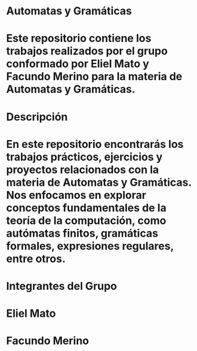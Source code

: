 # Automatas y Gramáticas
# Este repositorio contiene los trabajos realizados por el grupo conformado por Eliel Mato y Facundo Merino para la materia de Automatas y Gramáticas.

# Descripción
# En este repositorio encontrarás los trabajos prácticos, ejercicios y proyectos relacionados con la materia de Automatas y Gramáticas. Nos enfocamos en explorar conceptos fundamentales de la teoría de la computación, como autómatas finitos, gramáticas formales, expresiones regulares, entre otros.

# Integrantes del Grupo
# Eliel Mato
# Facundo Merino
